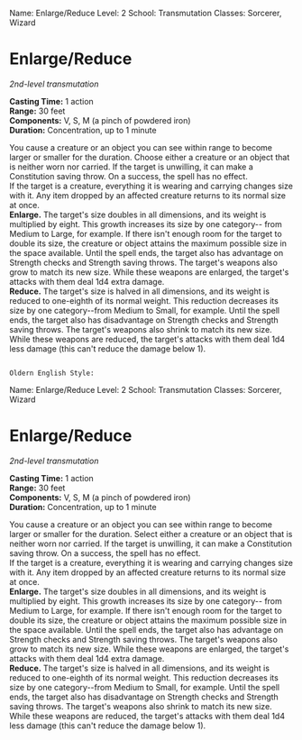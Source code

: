Name: Enlarge/Reduce
Level: 2
School: Transmutation
Classes: Sorcerer, Wizard

# Enlarge/Reduce
_2nd-level transmutation_

**Casting Time:** 1 action    
**Range:** 30 feet    
**Components:** V, S, M (a pinch of powdered iron)    
**Duration:** Concentration, up to 1 minute 

You cause a creature or an object you can see within range to become larger or smaller for the duration. Choose either a creature or an object that is neither worn nor carried. If the target is unwilling, it can make a Constitution saving throw. On a success, the spell has no effect.    
If the target is a creature, everything it is wearing and carrying changes size with it. Any item dropped by an affected creature returns to its normal size at once.    
**Enlarge.** The target's size doubles in all dimensions, and its weight is multiplied by eight. This growth increases its size by one category-- from Medium to Large, for example. If there isn't enough room for the target to double its size, the creature or object attains the maximum possible size in the space available. Until the spell ends, the target also has advantage on Strength checks and Strength saving throws. The target's weapons also grow to match its new size. While these weapons are enlarged, the target's attacks with them deal 1d4 extra damage.    
**Reduce.** The target's size is halved in all dimensions, and its weight is reduced to one-eighth of its normal weight. This reduction decreases its size by one category--from Medium to Small, for example. Until the spell ends, the target also has disadvantage on Strength checks and Strength saving throws. The target's weapons also shrink to match its new size. While these weapons are reduced, the target's attacks with them deal 1d4 less damage (this can't reduce the damage below 1). 
```

Oldern English Style:

```
Name: Enlarge/Reduce
Level: 2
School: Transmutation
Classes: Sorcerer, Wizard

# Enlarge/Reduce
_2nd-level transmutation_

**Casting Time:** 1 action    
**Range:** 30 feet    
**Components:** V, S, M (a pinch of powdered iron)    
**Duration:** Concentration, up to 1 minute 

You cause a creature or an object you can see within range to become larger or smaller for the duration. Select either a creature or an object that is neither worn nor carried. If the target is unwilling, it can make a Constitution saving throw. On a success, the spell has no effect.    
If the target is a creature, everything it is wearing and carrying changes size with it. Any item dropped by an affected creature returns to its normal size at once.    
**Enlarge.** The target's size doubles in all dimensions, and its weight is multiplied by eight. This growth increases its size by one category-- from Medium to Large, for example. If there isn't enough room for the target to double its size, the creature or object attains the maximum possible size in the space available. Until the spell ends, the target also has advantage on Strength checks and Strength saving throws. The target's weapons also grow to match its new size. While these weapons are enlarged, the target's attacks with them deal 1d4 extra damage.    
**Reduce.** The target's size is halved in all dimensions, and its weight is reduced to one-eighth of its normal weight. This reduction decreases its size by one category--from Medium to Small, for example. Until the spell ends, the target also has disadvantage on Strength checks and Strength saving throws. The target's weapons also shrink to match its new size. While these weapons are reduced, the target's attacks with them deal 1d4 less damage (this can't reduce the damage below 1).